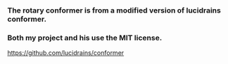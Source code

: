 ### The rotary conformer is from a modified version of lucidrains conformer.
### Both my project and his use the MIT license.

https://github.com/lucidrains/conformer